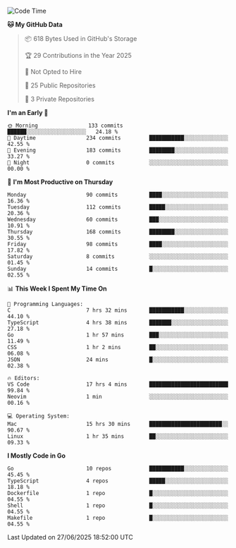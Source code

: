 <!--START_SECTION:waka-->
![Code Time](http://img.shields.io/badge/Code%20Time-1%2C297%20hrs%2059%20mins-blue)

**🐱 My GitHub Data** 

> 📦 618 Bytes Used in GitHub's Storage 
 > 
> 🏆 29 Contributions in the Year 2025
 > 
> 🚫 Not Opted to Hire
 > 
> 📜 25 Public Repositories 
 > 
> 🔑 3 Private Repositories 
 > 
**I'm an Early 🐤** 

```text
🌞 Morning                133 commits         ██████░░░░░░░░░░░░░░░░░░░   24.18 % 
🌆 Daytime                234 commits         ███████████░░░░░░░░░░░░░░   42.55 % 
🌃 Evening                183 commits         ████████░░░░░░░░░░░░░░░░░   33.27 % 
🌙 Night                  0 commits           ░░░░░░░░░░░░░░░░░░░░░░░░░   00.00 % 
```
📅 **I'm Most Productive on Thursday** 

```text
Monday                   90 commits          ████░░░░░░░░░░░░░░░░░░░░░   16.36 % 
Tuesday                  112 commits         █████░░░░░░░░░░░░░░░░░░░░   20.36 % 
Wednesday                60 commits          ███░░░░░░░░░░░░░░░░░░░░░░   10.91 % 
Thursday                 168 commits         ████████░░░░░░░░░░░░░░░░░   30.55 % 
Friday                   98 commits          ████░░░░░░░░░░░░░░░░░░░░░   17.82 % 
Saturday                 8 commits           ░░░░░░░░░░░░░░░░░░░░░░░░░   01.45 % 
Sunday                   14 commits          █░░░░░░░░░░░░░░░░░░░░░░░░   02.55 % 
```


📊 **This Week I Spent My Time On** 

```text
💬 Programming Languages: 
C                        7 hrs 32 mins       ███████████░░░░░░░░░░░░░░   44.10 % 
TypeScript               4 hrs 38 mins       ███████░░░░░░░░░░░░░░░░░░   27.18 % 
Go                       1 hr 57 mins        ███░░░░░░░░░░░░░░░░░░░░░░   11.49 % 
CSS                      1 hr 2 mins         ██░░░░░░░░░░░░░░░░░░░░░░░   06.08 % 
JSON                     24 mins             █░░░░░░░░░░░░░░░░░░░░░░░░   02.38 % 

🔥 Editors: 
VS Code                  17 hrs 4 mins       █████████████████████████   99.84 % 
Neovim                   1 min               ░░░░░░░░░░░░░░░░░░░░░░░░░   00.16 % 

💻 Operating System: 
Mac                      15 hrs 30 mins      ███████████████████████░░   90.67 % 
Linux                    1 hr 35 mins        ██░░░░░░░░░░░░░░░░░░░░░░░   09.33 % 
```

**I Mostly Code in Go** 

```text
Go                       10 repos            ███████████░░░░░░░░░░░░░░   45.45 % 
TypeScript               4 repos             █████░░░░░░░░░░░░░░░░░░░░   18.18 % 
Dockerfile               1 repo              █░░░░░░░░░░░░░░░░░░░░░░░░   04.55 % 
Shell                    1 repo              █░░░░░░░░░░░░░░░░░░░░░░░░   04.55 % 
Makefile                 1 repo              █░░░░░░░░░░░░░░░░░░░░░░░░   04.55 % 
```




 Last Updated on 27/06/2025 18:52:00 UTC
<!--END_SECTION:waka-->
